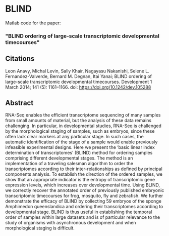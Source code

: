 # BLIND
Matlab code for the paper: 
### "BLIND ordering of large-scale transcriptomic developmental timecourses"

## Citations
Leon Anavy, Michal Levin, Sally Khair, Nagayasu Nakanishi, Selene L. Fernandez-Valverde, Bernard M. Degnan, Itai Yanai; BLIND ordering of large-scale transcriptomic developmental timecourses. Development 1 March 2014; 141 (5): 1161–1166. doi: https://doi.org/10.1242/dev.105288

## Abstract
RNA-Seq enables the efficient transcriptome sequencing of many samples from small amounts of material, but the analysis of these data remains challenging. In particular, in developmental studies, RNA-Seq is challenged by the morphological staging of samples, such as embryos, since these often lack clear markers at any particular stage. In such cases, the automatic identification of the stage of a sample would enable previously infeasible experimental designs. Here we present the ‘basic linear index determination of transcriptomes’ (BLIND) method for ordering samples comprising different developmental stages. The method is an implementation of a traveling salesman algorithm to order the transcriptomes according to their inter-relationships as defined by principal components analysis. To establish the direction of the ordered samples, we show that an appropriate indicator is the entropy of transcriptomic gene expression levels, which increases over developmental time. Using BLIND, we correctly recover the annotated order of previously published embryonic transcriptomic timecourses for frog, mosquito, fly and zebrafish. We further demonstrate the efficacy of BLIND by collecting 59 embryos of the sponge Amphimedon queenslandica and ordering their transcriptomes according to developmental stage. BLIND is thus useful in establishing the temporal order of samples within large datasets and is of particular relevance to the study of organisms with asynchronous development and when morphological staging is difficult.
